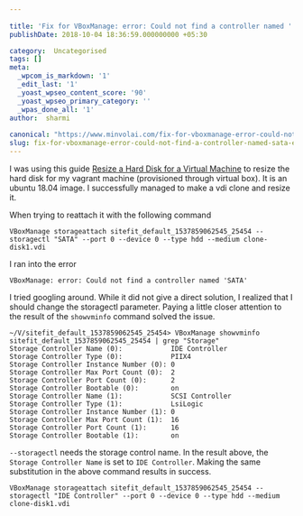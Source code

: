 ```yaml
---
 
title: 'Fix for VBoxManage: error: Could not find a controller named ''SATA'' Error'
publishDate: 2018-10-04 18:36:59.000000000 +05:30

category:  Uncategorised
tags: []
meta:
  _wpcom_is_markdown: '1'
  _edit_last: '1'
  _yoast_wpseo_content_score: '90'
  _yoast_wpseo_primary_category: ''
  _wpas_done_all: '1'
author:  sharmi
 
canonical: "https://www.minvolai.com/fix-for-vboxmanage-error-could-not-find-a-controller-named-sata-error/"
slug: fix-for-vboxmanage-error-could-not-find-a-controller-named-sata-error
---
```

<p>I was using this guide <a href="https://gist.github.com/miraleung/5fe18f7d68994024862a">Resize a Hard Disk for a Virtual Machine</a> to resize the hard disk for my vagrant machine (provisioned through virtual box). It is an ubuntu 18.04 image. I successfully managed to make a vdi clone and resize it.</p>
<p>When trying to reattach it with the following command</p>
<pre><code>VBoxManage storageattach sitefit_default_1537859062545_25454 --storagectl "SATA" --port 0 --device 0 --type hdd --medium clone-disk1.vdi
</code></pre>
<p>I ran into the error</p>
<pre><code>VBoxManage: error: Could not find a controller named 'SATA'
</code></pre>
<p>I tried googling around. While it did not give a direct solution, I realized that I should change the storagectl parameter. Paying a little closer attention to the result of the <code>showvminfo</code> command solved the issue.</p>
<pre><code>~/V/sitefit_default_1537859062545_25454&gt; VBoxManage showvminfo sitefit_default_1537859062545_25454 | grep "Storage"
Storage Controller Name (0):            IDE Controller
Storage Controller Type (0):            PIIX4
Storage Controller Instance Number (0): 0
Storage Controller Max Port Count (0):  2
Storage Controller Port Count (0):      2
Storage Controller Bootable (0):        on
Storage Controller Name (1):            SCSI Controller
Storage Controller Type (1):            LsiLogic
Storage Controller Instance Number (1): 0
Storage Controller Max Port Count (1):  16
Storage Controller Port Count (1):      16
Storage Controller Bootable (1):        on
</code></pre>
<p><code>--storagectl</code> needs the storage control name. In the result above, the <code>Storage Controller Name</code> is set to <code>IDE Controller</code>. Making the same substitution in the above command results in success.</p>
<pre><code>VBoxManage storageattach sitefit_default_1537859062545_25454 --storagectl "IDE Controller" --port 0 --device 0 --type hdd --medium clone-disk1.vdi
</code></pre>
